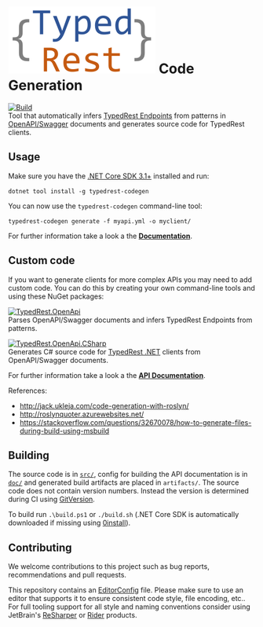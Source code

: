 # ![TypedRest](logo.svg) Code Generation

[![Build](https://github.com/TypedRest/CodeGeneration/workflows/Build/badge.svg?branch=master)](https://github.com/TypedRest/CodeGeneration/actions?query=workflow%3ABuild)  
Tool that automatically infers [TypedRest Endpoints](https://typedrest.net/endpoints/) from patterns in [OpenAPI/Swagger](https://swagger.io/resources/open-api/) documents and generates source code for TypedRest clients.

## Usage

Make sure you have the [.NET Core SDK 3.1+](https://dotnet.microsoft.com/download) installed and run:

    dotnet tool install -g typedrest-codegen

You can now use the `typedrest-codegen` command-line tool:

    typedrest-codegen generate -f myapi.yml -o myclient/

For further information take a look a the **[Documentation](https://typedrest.net/code-generation/)**.

## Custom code

If you want to generate clients for more complex APIs you may need to add custom code. You can do this by creating your own command-line tools and using these NuGet packages:

[![TypedRest.OpenApi](https://img.shields.io/nuget/v/TypedRest.OpenApi.svg?label=TypedRest.OpenApi)](https://www.nuget.org/packages/TypedRest.OpenApi/)  
Parses OpenAPI/Swagger documents and infers TypedRest Endpoints from patterns.

[![TypedRest.OpenApi.CSharp](https://img.shields.io/nuget/v/TypedRest.OpenApi.CSharp.svg?label=TypedRest.OpenApi.CSharp)](https://www.nuget.org/packages/TypedRest.OpenApi.CSharp/)  
Generates C# source code for [TypedRest .NET](https://github.com/TypedRest/TypedRest-DotNet) clients from OpenAPI/Swagger documents.

For further information take a look a the **[API Documentation](https://code-generation.typedrest.net/)**.

References:
- http://jack.ukleja.com/code-generation-with-roslyn/
- http://roslynquoter.azurewebsites.net/
- https://stackoverflow.com/questions/32670078/how-to-generate-files-during-build-using-msbuild

## Building

The source code is in [`src/`](src/), config for building the API documentation is in [`doc/`](doc/) and generated build artifacts are placed in `artifacts/`. The source code does not contain version numbers. Instead the version is determined during CI using [GitVersion](http://gitversion.readthedocs.io/).

To build run `.\build.ps1` or `./build.sh` (.NET Core SDK is automatically downloaded if missing using [0install](https://0install.net/)).
 
## Contributing

We welcome contributions to this project such as bug reports, recommendations and pull requests.

This repository contains an [EditorConfig](http://editorconfig.org/) file. Please make sure to use an editor that supports it to ensure consistent code style, file encoding, etc.. For full tooling support for all style and naming conventions consider using JetBrain's [ReSharper](https://www.jetbrains.com/resharper/) or [Rider](https://www.jetbrains.com/rider/) products.
